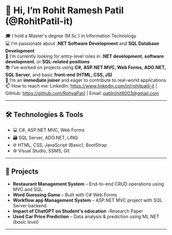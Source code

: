 # 👋 Hi, I’m Rohit Ramesh Patil (@RohitPatil-it)

🎓 I hold a Master's degree (M.Sc.) in Information Technology  
💻 I’m passionate about **.NET Software Development** and **SQL Database Development**  
🔭 I’m currently looking for entry-level roles in **.NET development**, **software development**, or **SQL-related positions**  
📚 I’ve worked on projects using **C#, ASP.NET MVC, Web Forms, ADO.NET, SQL Server**, and basic **front-end (HTML, CSS, JS)**  
🚀 I’m an **immediate joiner** and eager to contribute to real-world applications  
📫 How to reach me: LinkedIn: https://www.linkedin.com/in/rohitpatil-it | GitHub: https://github.com/RohyaPatil | Email: patilrohit8003@gmail.com  

---

## 🛠️ Technologies & Tools

- 💻 C#, ASP.NET MVC, Web Forms
- 🗃️ SQL Server, ADO.NET, LINQ
- 🌐 HTML, CSS, JavaScript (Basic), BootStrap
- ⚙️ Visual Studio, SSMS, Git

---

## 📌 Projects

- **Restaurant Management System** – End-to-end CRUD operations using MVC and SQL
-  **Word Guessing Game** – Built with C# Web Forms  
- **Workflow app Management System** – ASP.NET MVC project with SQL Server backend
- **Impact of ChatGPT on Student's education** -Research Paper
- **Used Car Price Prediction** – Data analysis & prediction using ML.NET *(basic level)*  

---

